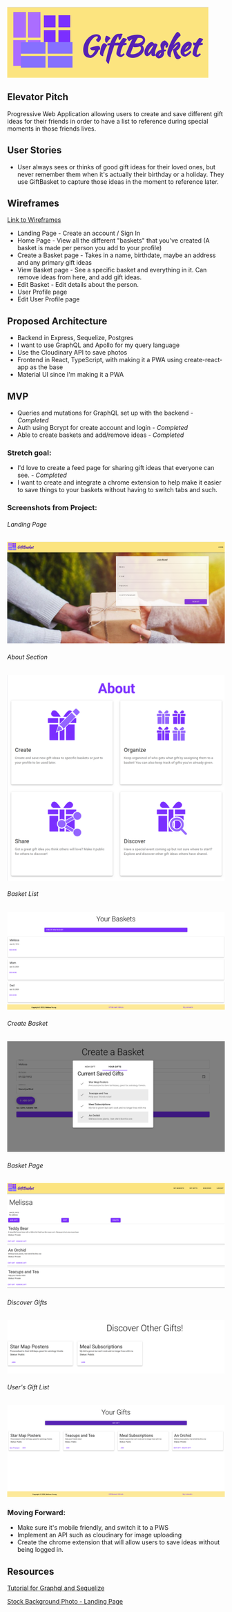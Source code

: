 ![GiftBasket Logo](./readme_imgs/giftbasketLogo.png)


## Elevator Pitch
Progressive Web Application allowing users to create and save different gift ideas for their friends in order to have a list to reference during special moments in those friends lives.

## User Stories
- User always sees or thinks of good gift ideas for their loved ones, but never remember them when it's actually their birthday or a holiday. They use GiftBasket to capture those ideas in the moment to reference later.

## Wireframes
  [Link to Wireframes](https://docs.google.com/document/d/1uI1vH5dAborPAwI2L5a398Vu8ILIg24JS4x4jlzkrrY/edit?usp=sharing)
- Landing Page - Create an account / Sign In
- Home Page - View all the different "baskets" that you've created (A basket is made per person you add to your profile)
- Create a Basket page - Takes in a name, birthdate, maybe an address and any primary gift ideas
- View Basket page - See a specific basket and everything in it. Can remove ideas from here, and add gift ideas.
- Edit Basket - Edit details about the person.
- User Profile page 
- Edit User Profile page

## Proposed Architecture
- Backend in Express, Sequelize, Postgres
- I want to use GraphQL and Apollo for my query language
- Use the Cloudinary API to save photos
- Frontend in React, TypeScript, with making it a PWA using create-react-app as the base
- Material UI since I'm making it a PWA

## MVP
- Queries and mutations for GraphQL set up with the backend - *Completed* 
- Auth using Bcrypt for create account and login - *Completed*
- Able to create baskets and add/remove ideas - *Completed*

### Stretch goal: 
- I'd love to create a feed page for sharing gift ideas that everyone can see. - *Completed*
- I want to create and integrate a chrome extension to help make it easier to save things to your baskets without having to switch tabs and such.

### Screenshots from Project:
###### Landing Page
![Landing Page](./readme_imgs/giftbasketLandingPage.png)

###### About Section
![About Section](./readme_imgs/giftbasketAbout.png)

###### Basket List
![Basket List](./readme_imgs/giftbasketBasketList.png)

###### Create Basket
![Create A Basket](./readme_imgs/giftbasketCreateBasket.png)

###### Basket Page
![Basket Page](./readme_imgs/giftbasketCompletedBasket.png)

###### Discover Gifts
![Discover Gifts](./readme_imgs/giftbasketDiscover.png)

###### User's Gift List
![User's Gift Page](./readme_imgs/giftbasketUserGifts.png)


### Moving Forward:
- Make sure it's mobile friendly, and switch it to a PWS
- Implement an API such as cloudinary for image uploading
- Create the chrome extension that will allow users to save ideas without being logged in.

## Resources
[Tutorial for Graphql and Sequelize](https://andela.com/insights/using-graphql-and-sequelize/)

[Stock Background Photo - Landing Page](https://www.google.com/url?sa=i&url=https%3A%2F%2Fideas.ted.com%2Fhow-we-turned-our-familys-holiday-gift-exchange-into-a-chance-to-really-connect%2F&psig=AOvVaw0_z4tNV7xP2LU2_-SqWoNu&ust=1586404278178000&source=images&cd=vfe&ved=0CAIQjRxqFwoTCMDD8c321-gCFQAAAAAdAAAAABAH)
